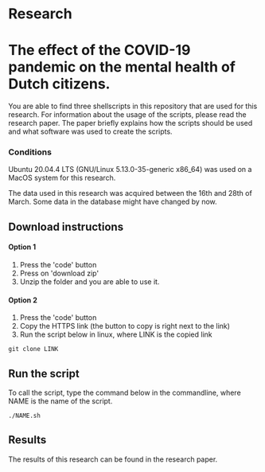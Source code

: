 # Research
# The effect of the COVID-19 pandemic on the mental health of Dutch citizens.

You are able to find three shellscripts in this repository that are used for this research.
For information about the usage of the scripts, please read the research paper. The paper briefly explains how
the scripts should be used and what software was used to create the scripts.

### Conditions

Ubuntu 20.04.4 LTS (GNU/Linux 5.13.0-35-generic x86_64) was used on a MacOS system for this research.

The data used in this research was acquired between the 16th and 28th of March. Some data in the database might have changed by now.

## Download instructions

#### Option 1
1. Press the 'code' button
2. Press on 'download zip'
3. Unzip the folder and you are able to use it.

#### Option 2
1. Press the 'code' button
2. Copy the HTTPS link (the button to copy is right next to the link)
3. Run the script below in linux, where LINK is the copied link
```
git clone LINK
```
## Run the script
To call the script, type the command below in the commandline, where NAME is the name of the script.
```
./NAME.sh
```

## Results
The results of this research can be found in the research paper.
